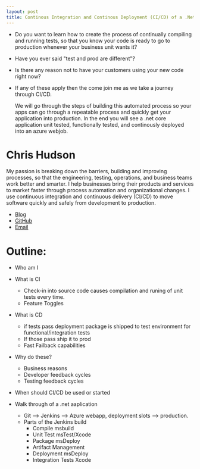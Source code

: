 ```yaml
---
layout: post
title: Continous Integration and Continous Deployment (CI/CD) of a .Net Core app using Jenkins and Azure.
---
```

- Do you want to learn how to create the process of continually compiling and running tests, so that you know your code is ready to go to production whenever your business unit wants it?
- Have you ever said "test and prod are different"?
- Is there any reason not to have your customers using your new code right now?
- If any of these apply then the come join me as we take a journey through CI/CD.

	We will go through the steps of building this automated process so your apps can go through a repeatable process and quickly get your application into production.
	In the end you will see a .net core application unit tested, functionally tested, and continously deployed  into an azure webjob. 

# Chris Hudson
My passion is breaking down the barriers, building and improving processes, so that the engineering, testing, operations, and business teams work better and smarter.
I help businesses bring their products and services to market faster through process automation and organizational changes. 
I use continuous integration and continuous delivery (CI/CD) to move software quickly and safely from development to production.
	
- [Blog](http://www.devopsbastard.com/)
- [GitHub](https://github.com/chudson121)
- [Email](chris@devopsbastard.com)
	
# Outline:
- Who am I
- What is CI
	- Check-in into source code causes compilation and runing of unit tests every time. 
	- Feature Toggles

- What is CD
	- if tests pass deployment package is shipped to test environment for functional/integration tests
	- If those pass ship it to prod
	- Fast Failback capabilities
		
- Why do these?
	- Business reasons
	- Developer feedback cycles
	- Testing feedback cycles

- When should CI/CD be used or started

- Walk through of a .net aaplication
	- Git --> Jenkins --> Azure webapp, deployment slots --> production.
	- Parts of the Jenkins build
		- Compile
			msbuild
		- Unit Test
			msTest/Xcode
		- Package
			msDeploy
		- Artifact Management
		- Deployment
			msDeploy
		- Integration Tests
			Xcode

